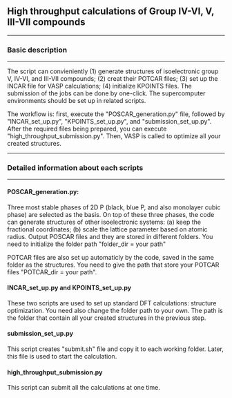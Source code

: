 ## High throughput calculations of Group IV-VI, V, III-VII compounds
___
### Basic description
___
The script can convieniently (1) generate structures of isoelectronic group V, IV-VI, and III-VII compounds; (2) creat their POTCAR files; (3) set up the INCAR file for VASP calculations; (4) initialize KPOINTS files. The submission of the jobs can be done by one-click. The supercomputer environments should be set up in related scripts.

The workflow is: first, execute the "POSCAR_generation.py" file, followed by "INCAR_set_up.py", "KPOINTS_set_up.py", and "submission_set_up.py". After the required files being prepared, you can execute "high_throughput_submission.py". Then, VASP is called to optimize all your created structures.

___
### Detailed information about each scripts
___

#### POSCAR_generation.py:

Three most stable phases of 2D P (black, blue P, and also monolayer cubic phase) are selected as the basis. On top of these three phases, the code can generate structures of other isoelectronic systems: (a) keep the fractional coordinates; (b) scale
the lattice parameter based on atomic radius. Output POSCAR files and they are stored in different folders. You need to initialize the folder path "folder_dir = your path" 

POTCAR files are also set up automaticly by the code, saved in the same folder as the structures. You need to give the path that store your POTCAR files "POTCAR_dir = your path".

#### INCAR_set_up.py and KPOINTS_set_up.py

These two scripts are used to set up standard DFT calculations: structure optimization. You need also change the folder path to your own. The path is the folder that contain all your created structures in the previous step.

#### submission_set_up.py

This script creates "submit.sh" file and copy it to each working folder. Later, this file is used to start the calculation.

#### high_throughput_submission.py

This script can submit all the calculations at one time.

